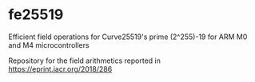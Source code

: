# fe25519
Efficient field operations for Curve25519's prime (2^255)-19 for ARM M0 and M4 microcontrollers

Repository for the field arithmetics reported in
https://eprint.iacr.org/2018/286

